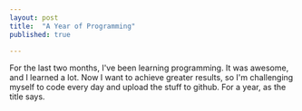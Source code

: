 ```yaml
---
layout: post
title:  "A Year of Programming"
published: true

---
```


For the last two months, I've been learning programming. It was awesome, and I learned a lot. Now I want to achieve greater results, so I'm challenging myself to code every day and upload the stuff to github. For a year, as the title says.